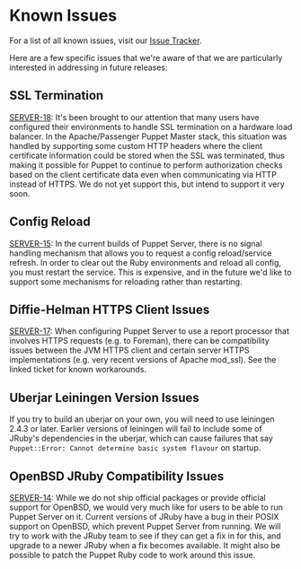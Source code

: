 Known Issues
=====

For a list of all known issues, visit our [Issue Tracker](https://tickets.puppetlabs.com/browse/SERVER).

Here are a few specific issues that we're aware of that we are particularly
interested in addressing in future releases:

SSL Termination
-----

[SERVER-18](https://tickets.puppetlabs.com/browse/SERVER-18): It's been brought
to our attention that many users have configured their environments to handle
SSL termination on a hardware load balancer.  In the Apache/Passenger Puppet
Master stack, this situation was handled by supporting some custom HTTP headers
where the client certificate information could be stored when the SSL was
terminated, thus making it possible for Puppet to continue to perform authorization
checks based on the client certificate data even when communicating via HTTP
instead of HTTPS.  We do not yet support this, but intend to support it very soon.


Config Reload
-----

[SERVER-15](https://tickets.puppetlabs.com/browse/SERVER-15): In the current
builds of Puppet Server, there is no signal handling mechanism
that allows you to request a config reload/service refresh.  In order to
clear out the Ruby environments and reload all config, you must restart the
service.  This is expensive, and in the future we'd like to support some mechanisms
for reloading rather than restarting.

Diffie-Helman HTTPS Client Issues
-----

[SERVER-17](https://tickets.puppetlabs.com/browse/SERVER-17): When configuring
Puppet Server to use a report processor that involves HTTPS requests (e.g. to
Foreman), there can be compatibility issues between the JVM HTTPS client and
certain server HTTPS implementations (e.g. very recent versions of Apache mod_ssl).
See the linked ticket for known workarounds.

Uberjar Leiningen Version Issues
-----
If you try to build an uberjar on your own, you will need to use leiningen 2.4.3
or later.  Earlier versions of leiningen will fail to include some of JRuby's
dependencies in the uberjar, which can cause failures that say
`Puppet::Error: Cannot determine basic system flavour` on startup.

OpenBSD JRuby Compatibility Issues
-----

[SERVER-14](https://tickets.puppetlabs.com/browse/SERVER-14): While we do not ship
official packages or provide official support for OpenBSD, we would very much
like for users to be able to run Puppet Server on it.  Current versions of JRuby
have a bug in their POSIX support on OpenBSD, which prevent Puppet Server from
running.  We will try to work with the JRuby team to see if they can get a fix
in for this, and upgrade to a newer JRuby when a fix becomes available.  It might
also be possible to patch the Puppet Ruby code to work around this issue.